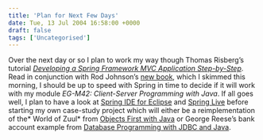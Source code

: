 ```yaml
---
title: 'Plan for Next Few Days'
date: Tue, 13 Jul 2004 16:58:00 +0000
draft: false
tags: ['Uncategorised']
---
```


Over the next day or so I plan to work my way though Thomas Risberg’s tutorial _[Developing a Spring Framework MVC Application Step-by-Step](http://www.springframework.org/docs/MVC-step-by-step/Spring-MVC-step-by-step.html)_. Read in conjunction with Rod Johnson’s [new book](http://www.springframework.org/books.html), which I skimmed this morning, I should be up to speed with Spring in time to decide if it will work with my module _EG-M42: Client-Server Programming with Java_. If all goes well, I plan to have a look at [Spring IDE for Eclipse](http://www.springframework.org/spring-ide/eclipse/) and [Spring Live](http://www.sourcebeat.com/TitleAction.do?id=7) before starting my own case-study project which will either be a reimplementation of the\* World of Zuul\* from [Objects First with Java](http://www.bluej.org/objects-first/) or George Reese’s bank account example from [Database Programming with JDBC and Java](http://www.oreilly.com/catalog/jdbc2/index.html).